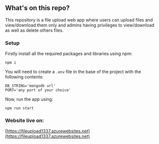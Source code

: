 ## What's on this repo?

This repository is a file upload web app where users can upload files and view/download them only and admins having privileges to view/download as well as delete others files.

### Setup
Firstly install all the required packages and libraries using npm:

```
npm i
```

You will need to create a `.env` file in the base of the project with the following contents:

```
DB_STRING='mongodb url'
PORT='any port of your choice'
```

Now, run the app using:

```
npm run start
```

### Website live on:
[https://fileupload1337.azurewebsites.net](https://fileupload1337.azurewebsites.net)